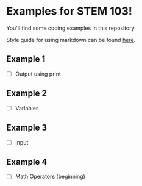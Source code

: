 # Examples for STEM 103!
You'll find some coding examples in this repository.

Style guide for using markdown can be found [here](https://docs.github.com/en/get-started/writing-on-github/getting-started-with-writing-and-formatting-on-github/basic-writing-and-formatting-syntax).

## Example 1
- [ ] Output using print

## Example 2 
- [ ] Variables

## Example 3 
- [ ] Input

## Example 4 
- [ ] Math Operators (beginning)

